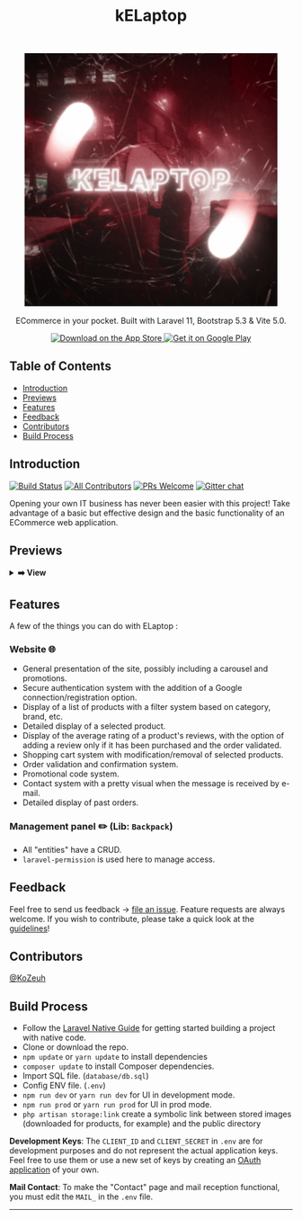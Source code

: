 <h1 align="center"> kELaptop </h1> <br>
<p align="center">
  <a href="https://gitpoint.co/">
    <img alt="GitPoint" title="GitPoint" src="logo.gif" width="450">
  </a>
</p>

<p align="center">
  ECommerce in your pocket. Built with Laravel 11, Bootstrap 5.3 & Vite 5.0.
</p>

<p align="center">
  <a href="#">
    <img alt="Download on the App Store" title="App Store" src="http://i.imgur.com/0n2zqHD.png" width="140">
  </a>

  <a href="#">
    <img alt="Get it on Google Play" title="Google Play" src="http://i.imgur.com/mtGRPuM.png" width="140">
  </a>
</p>

<!-- START doctoc generated TOC please keep comment here to allow auto update -->
<!-- DON'T EDIT THIS SECTION, INSTEAD RE-RUN doctoc TO UPDATE -->
## Table of Contents

- [Introduction](#introduction)
- [Previews](#previews)
- [Features](#features)
- [Feedback](#feedback)
- [Contributors](#contributors)
- [Build Process](#build-process)

<!-- END doctoc generated TOC please keep comment here to allow auto update -->

## Introduction

[![Build Status](https://img.shields.io/travis/gitpoint/git-point.svg?style=flat-square)](https://travis-ci.org/KoZeuh/kELaptop-Laravel-ESGI)
[![All Contributors](https://img.shields.io/badge/all_contributors-1-orange.svg?style=flat-square)](./CONTRIBUTORS.md)
[![PRs Welcome](https://img.shields.io/badge/PRs-welcome-brightgreen.svg?style=flat-square)](http://makeapullrequest.com)
[![Gitter chat](https://img.shields.io/badge/chat-on_gitter-008080.svg?style=flat-square)](https://gitter.im/kELaptop-Laravel-ESGI)

Opening your own IT business has never been easier with this project! Take advantage of a basic but effective design and the basic functionality of an ECommerce web application.

## Previews

<details>
  <summary><strong>➡️ View</strong></summary>
  <br/>
  <img align="left" src="" width="280" target="_blank"/>
  <img src="" width="280" target="_blank"/>
  <br/>
  <img align="left" src="" width="280" target="_blank"/>
  <img src="" width="280" target="_blank"/>
</details>

## Features

A few of the things you can do with ELaptop :

### Website 🌐

* General presentation of the site, possibly including a carousel and promotions.
* Secure authentication system with the addition of a Google connection/registration option.
* Display of a list of products with a filter system based on category, brand, etc.
* Detailed display of a selected product.
* Display of the average rating of a product's reviews, with the option of adding a review only if it has been purchased and the order validated.
* Shopping cart system with modification/removal of selected products.
* Order validation and confirmation system.
* Promotional code system.
* Contact system with a pretty visual when the message is received by e-mail.
* Detailed display of past orders.

### Management panel ✏️ (Lib: `Backpack`)

* All "entities" have a CRUD.
* `laravel-permission` is used here to manage access.

## Feedback

Feel free to send us feedback -> [file an issue](https://github.com/KoZeuh/kELaptop-Laravel-ESGI/issues/new). Feature requests are always welcome. If you wish to contribute, please take a quick look at the [guidelines](./CONTRIBUTING.md)!

## Contributors

[@KoZeuh](https://github.com/KoZeuh)

## Build Process

- Follow the [Laravel Native Guide](https://laravel.com/docs/11.x) for getting started building a project with native code.
- Clone or download the repo.
- `npm update` or `yarn update` to install dependencies
- `composer update` to install Composer dependencies.
- Import SQL file. (`database/db.sql`)
- Config ENV file. (`.env`)
- `npm run dev` or `yarn run dev` for UI in development mode.
- `npm run prod` or `yarn run prod` for UI in prod mode.
- `php artisan storage:link` create a symbolic link between stored images (downloaded for products, for example) and the public directory

**Development Keys**: The `CLIENT_ID` and `CLIENT_SECRET` in `.env` are for development purposes and do not represent the actual application keys. Feel free to use them or use a new set of keys by creating an [OAuth application](https://developers.google.com/identity/protocols/oauth2?hl=fr) of your own.

**Mail Contact**: To make the "Contact" page and mail reception functional, you must edit the `MAIL_` in the `.env` file.

----------------------------------------------------------------------------------------------------------------------------------------------------------------------------------------------------------------------------------------------------------


